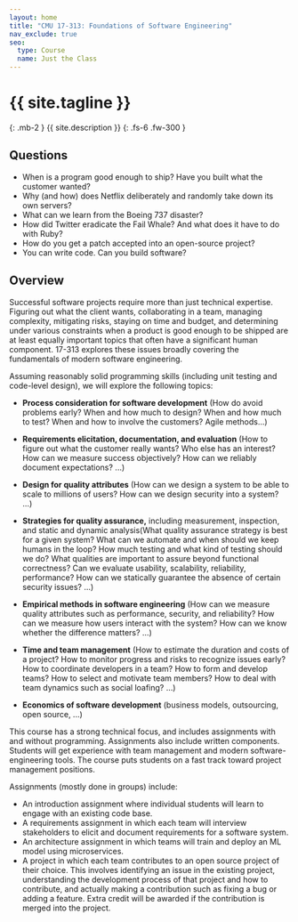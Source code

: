 ```yaml
---
layout: home
title: "CMU 17-313: Foundations of Software Engineering"
nav_exclude: true
seo:
  type: Course
  name: Just the Class
---
```


# {{ site.tagline }}
{: .mb-2 }
{{ site.description }}
{: .fs-6 .fw-300 }
<!-- 
{% if site.announcements %}
{{ site.announcements.last }}
[Announcements](announcements.md){: .btn .btn-outline .fs-3 }
{% endif %} -->

## Questions

- When is a program good enough to ship? Have you built what the customer wanted?
- Why (and how) does Netflix deliberately and randomly take down its own servers?
- What can we learn from the Boeing 737 disaster?
- How did Twitter eradicate the Fail Whale? And what does it have to do with Ruby?
- How do you get a patch accepted into an open-source project?
- You can write code. Can you build software?




## Overview
Successful software projects require more than just technical expertise. Figuring out what the client wants, collaborating in a team, managing complexity, mitigating risks, staying on time and budget, and determining under various constraints when a product is good enough to be shipped are at least equally important topics that often have a significant human component. 17-313 explores these issues broadly covering the fundamentals of modern software engineering.

Assuming reasonably solid programming skills (including unit testing and code-level design), we will explore the following topics:

- **Process consideration for software development**
(How do avoid problems early? When and how much to design? When and how much to test? When and how to involve the customers? Agile methods...)

- **Requirements elicitation, documentation, and evaluation**
(How to figure out what the customer really wants? Who else has an interest? How can we measure success objectively? How can we reliably document expectations? ...)
- **Design for quality attributes**
(How can we design a system to be able to scale to millions of users? How can we design security into a system? ...)
- **Strategies for quality assurance,** including measurement, inspection, and static and dynamic analysis(What quality assurance strategy is best for a given system? What can we automate and when should we keep humans in the loop? How much testing and what kind of testing should we do? What qualities are important to assure beyond functional correctness? Can we evaluate usability, scalability, reliability, performance? How can we statically guarantee the absence of certain security issues? ...)
- **Empirical methods in software engineering**
(How can we measure quality attributes such as performance, security, and reliability? How can we measure how users interact with the system? How can we know whether the difference matters? ...)
- **Time and team management**
(How to estimate the duration and costs of a project? How to monitor progress and risks to recognize issues early? How to coordinate developers in a team? How to form and develop teams? How to select and motivate team members? How to deal with team dynamics such as social loafing? ...)
- **Economics of software development**
(business models, outsourcing, open source, ...)


This course has a strong technical focus, and includes assignments with and without programming. Assignments also include written components. Students will get experience with team management and modern software-engineering tools. The course puts students on a fast track toward project management positions.

Assignments (mostly done in groups) include:

- An introduction assignment where individual students will learn to engage with an existing code base.
- A requirements assignment in which each team will interview stakeholders to elicit and document requirements for a software system.
- An architecture assignment in which teams will train and deploy an ML model using microservices.
- A project in which each team contributes to an open source project of their choice. This involves identifying an issue in the existing project, understanding the development process of that project and how to contribute, and actually making a contribution such as fixing a bug or adding a feature. Extra credit will be awarded if the contribution is merged into the project.



<!-- ## Just the Class

Just the Class is a GitHub Pages template developed for the purpose of quickly deploying course websites. In addition to serving plain web pages and files, it provides a boilerplate for:

- a [course calendar](calendar.md),
- a [staff](staff.md) page,
- and a weekly [schedule](schedule.md).

Just the Class is built on top of [Just the Docs](https://github.com/pmarsceill/just-the-docs), making it easy to extend for your own special use cases while providing sane defaults for most everything else. This means that you also get:

- automatic [navigation structure](https://pmarsceill.github.io/just-the-docs/docs/navigation-structure/),
- instant, full-text [search](https://pmarsceill.github.io/just-the-docs/docs/search/) and page indexing,
- and a small but powerful set of [UI components](https://pmarsceill.github.io/just-the-docs/docs/ui-components) and authoring [utilities](https://pmarsceill.github.io/just-the-docs/docs/utilities).

## Getting Started

Getting started with Just the Class is simple.

1. Create a [new repository based on Just the Class](https://github.com/kevinlin1/just-the-class/generate).
1. Update `_config.yml` and `index.md` with your course information.
1. Configure a [publishing source for GitHub Pages](https://help.github.com/en/articles/configuring-a-publishing-source-for-github-pages). Your course website is now live!
1. Edit and create `.md` [Markdown files](https://guides.github.com/features/mastering-markdown/) to add your content.

For a few open-source examples, see the following course websites and their source code.

- [CSE 390HA](https://courses.cs.washington.edu/courses/cse390ha/20au/) ([source code](https://gitlab.cs.washington.edu/cse390ha/20au/website)) is an example of a single-page website that centers modules.
- [CSE 143](https://courses.cs.washington.edu/courses/cse143/20au/) ([source code](https://gitlab.cs.washington.edu/cse143/20au/website)) hosts an entire online textbook with full-text search.
- [CSE 373](https://courses.cs.washington.edu/courses/cse373/21su/) ([source code](https://gitlab.cs.washington.edu/cse373-root/21su/website) is an example of a simple website combining Markdown pages with generated HTML files.

Share your website with us in the [show and tell discussion](https://github.com/kevinlin1/just-the-class/discussions/categories/show-and-tell)!

Continue reading to learn how to setup a development environment on your local computer. This allows you to make incremental changes without directly modifying the live website.

### Local development environment

Just the Class is built for [Jekyll](https://jekyllrb.com), a static site generator. View the [quick start guide](https://jekyllrb.com/docs/) for more information. Just the Docs requires no special Jekyll plugins and can run on GitHub Pages' standard Jekyll compiler.

1. Follow the GitHub documentation for [Setting up your GitHub Pages site locally with Jekyll](https://help.github.com/en/articles/setting-up-your-github-pages-site-locally-with-jekyll).
1. Start your local Jekyll server.
```bash
$ bundle exec jekyll serve
```
1. Point your web browser to [http://localhost:4000](http://localhost:4000)
1. Reload your web browser after making a change to preview its effect.

For more information, refer to [Just the Docs](https://pmarsceill.github.io/just-the-docs/). -->
